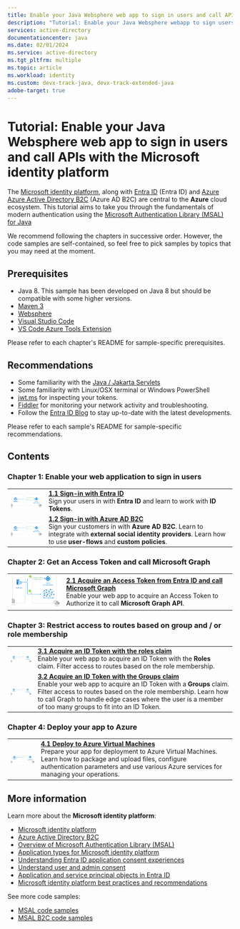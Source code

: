 ```yaml
---
title: Enable your Java Websphere web app to sign in users and call APIs with the Microsoft identity platform
description: "Tutorial: Enable your Java Websphere webapp to sign users in, protect endpoints, call APIs with the Microsoft identity platform"
services: active-directory
documentationcenter: java
ms.date: 02/01/2024
ms.service: active-directory
ms.tgt_pltfrm: multiple
ms.topic: article
ms.workload: identity
ms.custom: devx-track-java, devx-track-extended-java
adobe-target: true
---
```


# Tutorial: Enable your Java Websphere web app to sign in users and call APIs with the Microsoft identity platform

The [Microsoft identity platform](https://learn.microsoft.com/entra/identity-platform/v2-overview), along with [Entra ID](https://learn.microsoft.com/entra/fundamentals/whatis) (Entra ID) and [Azure Azure Active Directory B2C](https://docs.microsoft.com/azure/active-directory-b2c/overview) (Azure AD B2C) are central to the **Azure** cloud ecosystem. This tutorial aims to take you through the fundamentals of modern authentication using the [Microsoft Authentication Library (MSAL) for Java](https://github.com/AzureAD/microsoft-authentication-library-for-java)

We recommend following the chapters in successive order. However, the code samples are self-contained, so feel free to pick samples by topics that you may need at the moment.


## Prerequisites

- Java 8. This sample has been developed on Java 8 but should be compatible with some higher versions.
- [Maven 3](https://maven.apache.org/download.cgi)
- [Websphere](https://www.ibm.com/support/pages/v905-download-websphere-application-server-version-905-passport-advantage-online)
- [Visual Studio Code](https://code.visualstudio.com/download)
- [VS Code Azure Tools Extension](https://marketplace.visualstudio.com/items?itemName=ms-vscode.vscode-node-azure-pack)

Please refer to each chapter's README for sample-specific prerequisites.

## Recommendations

- Some familiarity with the [Java / Jakarta Servlets](https://projects.eclipse.org/projects/ee4j.servlet)
- Some familiarity with Linux/OSX terminal or Windows PowerShell
- [jwt.ms](https://jwt.ms) for inspecting your tokens.
- [Fiddler](https://www.telerik.com/fiddler) for monitoring your network activity and troubleshooting.
- Follow the [Entra ID Blog](https://techcommunity.microsoft.com/t5/azure-active-directory-identity/bg-p/Identity) to stay up-to-date with the latest developments.

Please refer to each sample's README for sample-specific recommendations.

## Contents

### Chapter 1: Enable your web application to sign in users

|               |               |
|---------------|---------------|
| <img src="media/sign-in.png" width="200"> | [**1.1 Sign-in with Entra ID**](./enable-java-websphere-webapp-authn-entra-id) </br> Sign your users in with **Entra ID** and learn to work with **ID Tokens**.  |
| <img src="media/sign-in-2.png" width="200"> | [**1.2 Sign-in with Azure AD B2C**](./enable-java-websphere-webapp-authn-azure-ad-b2c) </br> Sign your customers in with **Azure AD B2C**. Learn to integrate with **external social identity providers**. Learn how to use **user-flows** and **custom policies**. |

### Chapter 2: Get an Access Token and call Microsoft Graph

|                |               |
|----------------|---------------|
| <img src="media/topology.png" width="200"> | [**2.1 Acquire an Access Token from Entra ID and call Microsoft Graph**](./2enable-java-websphere-webapp-authz-entra-id) </br> Enable your web app to acquire an Access Token to Authorize it to call **Microsoft Graph API**. |


### Chapter 3: Restrict access to routes based on group and / or role membership

|                |               |
|----------------|---------------|
| <img src="media/sign-in.png" width="200"> | [**3.1 Acquire an ID Token with the roles claim**](./enable-java-websphere-webapp-authz-role-entra-id) </br> Enable your web app to acquire an ID Token with the **Roles** claim. Filter access to routes based on the role membership. |
| <img src="media/sign-in.png" width="200"> | [**3.2 Acquire an ID Token with the Groups claim**](./enable-java-websphere-webapp-authz-group-entra-id) </br> Enable your web app to acquire an ID Token with a **Groups** claim. Filter access to routes based on the role membership. Learn how to call Graph to handle edge cases where the user is a member of too many groups to fit into an ID Token. |

### Chapter 4: Deploy your app to Azure

|                 |               |
|-----------------|---------------|
| <img src="media/sign-in.png" width="200"> | [**4.1 Deploy to Azure Virtual Machines**](https://learn.microsoft.com/en-us/azure/developer/java/migration/migrate-websphere-to-virtual-machines) </br> Prepare your app for deployment to Azure Virtual Machines. Learn how to package and upload files, configure authentication parameters and use various Azure services for managing your operations. |



## More information

Learn more about the **Microsoft identity platform**:

- [Microsoft identity platform](https://learn.microsoft.com/entra/identity-platform/)
- [Azure Active Directory B2C](https://docs.microsoft.com/azure/active-directory-b2c/)
- [Overview of Microsoft Authentication Library (MSAL)](https://learn.microsoft.com/entra/identity-platform/msal-overview)
- [Application types for Microsoft identity platform](https://learn.microsoft.com/entra/identity-platform/v2-app-types)
- [Understanding Entra ID application consent experiences](https://learn.microsoft.com/entra/identity-platform/application-consent-experience)
- [Understand user and admin consent](https://learn.microsoft.com/entra/identity-platform/howto-convert-app-to-be-multi-tenant#understand-user-and-admin-consent-and-make-appropriate-code-changes)
- [Application and service principal objects in Entra ID](https://learn.microsoft.com/entra/identity-platform/app-objects-and-service-principals)
- [Microsoft identity platform best practices and recommendations](https://learn.microsoft.com/entra/identity-platform/identity-platform-integration-checklist)

See more code samples:

- [MSAL code samples](https://learn.microsoft.com/entra/identity-platform/sample-v2-code?tabs=framework#java)
- [MSAL B2C code samples](https://docs.microsoft.com/azure/active-directory-b2c/code-samples)

